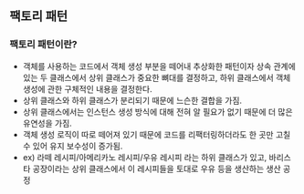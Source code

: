 ## 팩토리 패턴

### 팩토리 패턴이란?
- 객체를 사용하는 코드에서 객체 생성 부분을 떼어내 추상화한 패턴이자 
상속 관계에 있는 두 클래스에서 상위 클래스가 중요한 뼈대를 결정하고, 
하위 클래스에서 객체 생성에 관한 구체적인 내용을 결정한다.
- 상위 클래스와 하위 클래스가 분리되기 때문에 느슨한 결합을 가짐.
- 상위 클래스에서는 인스턴스 생성 방식에 대해 전혀 알 필요가 
없기 때문에 더 많은 유연성을 가짐.
- 객체 생성 로직이 따로 떼어져 있기 때문에 코드를 리팩터링하더라도 
한 곳만 고칠 수 있어 유지 보수성이 증가됨.
- ex) 라떼 레시피/아메리카노 레시피/우유 레시피 라는 하위 클래스가 있고, 
바리스타 공장이라는 상위 클래스에서 이 레시피들을 토대로 
우유 등을 생산하는 생산 공정

